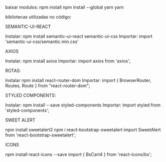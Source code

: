 baixar modulos:
npm install
npm install --global yarn
yarn

bibliotecas utilizadas no código:

SEMANTIC-UI-REACT

Instalar:
npm install semantic-ui-react semantic-ui-css
Importar:
import 'semantic-ui-css/semantic.min.css'


AXIOS

Instalar:
npm install axios
Importar:
import axios from 'axios';


ROTAS:

Instalar
npm install react-router-dom
Importar:
import { BrowserRouter, Routes, Route } from "react-router-dom";


STYLED COMPONENTS:

Instalar:
npm install --save styled-components
Importar:
import styled from 'styled-components';


SWEET ALERT

npm install sweetalert2
npm i react-bootstrap-sweetalert
import SweetAlert from 'react-bootstrap-sweetalert';

ICONS

npm install react-icons --save
import { BsCart4 } from 'react-icons/bs';
